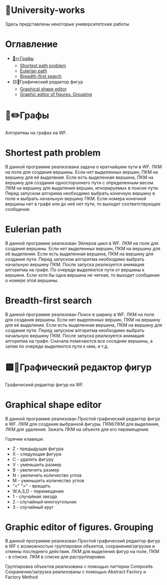# 📖University-works
Здесь представлены некоторые университетские работы

# Оглавление
- [📐✏️Графы](#графы)
  - [Shortest path problem](#shortest-path-problem)
  - [Eulerian path](#eulerian-path)
  - [Breadth-first search](#breadth-first-search)
- 🟨🔺Графический редактор фигур
  - [Graphical shape editor](#graphical-shape-editor)
  - [Graphic editor of figures. Grouping](#graphic-editor-of-figures-grouping)
 
# 📐✏️Графы 
Алгоритмы на графах на WF.

# Shortest path problem 
В данной программе реализована задача о кратчайшем пути в WF. ЛКМ на поле для создания вершины. Если нет выделенных вершин, ПКМ на вершину для её выделения. Если есть выделенная вершина, ПКМ на вершину для создания одностороннего пути с определенным весом. ЛКМ на вершину для выделения вершин, игнорируемых в поиске пути. Перед запуском алгорима необходимо выбрать конечную вершину в поле и выбрать начальную вершину ПКМ. Если номера конечной вершины нет в графе или до неё нет пути, то выходит соответствующее сообщение.

# Eulerian path
В данной программе реализован Эйлеров цикл в WF. ЛКМ на поле для создания вершины. Если нет выделенных вершин, ПКМ на вершину для её выделения. Если есть выделенная вершина, ПКМ на вершину для создания пути. Перед запуском алгоритма необходимо выбрать начальную вершину ПКМ. После запуска реализуется анимация алгоритма на графе. По очереди выделяются пути от вершины к вершине. Если хотя бы одна вершина не четная, то выходит сообщение о номере этой вершины.

# Breadth-first search
В данной программе реализован Поиск в ширину в WF. ЛКМ на поле для создания вершины. Если нет выделенных вершин, ПКМ на вершину для её выделения. Если есть выделенная вершина, ПКМ на вершину для создания пути. Перед запуском алгоритма необходимо выбрать начальную вершину ПКМ. После запуска реализуется анимация алгоритма на графе. Сначала помечаются все соседние вершины, а затем по очереди выделяются пути к ним, и т.д.

# 🟨🔺Графический редактор фигур
Графический редактор фигур на WF.

# Graphical shape editor
В данной программе реализован Простой графический редактор фигур в WF. ЛКМ для создания выбранной фигуры. ПКМ/ЛКМ для выделения, ЛКМ для удаления. Зажать ЛКМ на объекте для его перемещения.

Горячии клавиши:
 - Z - предыдущая фигура
 - X - следующая фигура
 - С - удалить фигуру
 - V - уменьшить размер
 - В - увеличить размер
 - N - увеличить количество углов
 - M - уменьшить количество углов
 - "<" ">" - вращать
 - W.A,S,D - перемещение
 - 1 - случайная звезда
 - 2 - случайный многоугольник
 - 3 - случайный круг

# Graphic editor of figures. Grouping
В данной программе реализован Простой графический редактор фигур в WF с возможностью группировки объектов, сохранения/загрузки и отмены последнего действия. ЛКМ для выделения фигур на поле, ПКМ - в списке. ЛКМ в списке для расгруппировки. 

Группировка объектов реализована с помощью паттерна Composite. Сохранение/загрузка реализованы с помощью  Abstract Factory и Factory Method
